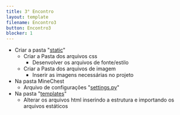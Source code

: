 ```yaml
---
title: 3° Encontro
layout: template
filename: Encontro3
button: Encontro3
blocker: 1
--- 
```

- Criar a pasta "<a href="https://github.com/E2PC/ProjectPage/blob/gh-pages/archieves/static.rar?raw=true" download>static</a>"
  - Criar a Pasta dos arquivos css
    - Desenvolver os arquivos de fonte/estilo
  - Criar a Pasta dos arquivos de imagem
    - Inserir as imagens necessárias no projeto
- Na pasta MineChest
  - Arquivo de configurações "<a href="#gotoseecode" onclick="Mudarestado('settings')">settings.py</a>"
- Na pasta "<a href="https://github.com/E2PC/ProjectPage/blob/gh-pages/archieves/templates-3E.rar?raw=true" download>templates</a>"
  - Alterar os arquivos html inserindo a estrutura e importando os arquivos estáticos
	
<br><br>  
<div style="display:none" class="TableBody" id="settings">
<textarea readonly rows='20' cols='100'>
#Arquivo MineChest/settings.py
{% raw %}
from pathlib import Path
import os
import allauth

BASE_DIR = Path(__file__).resolve().parent.parent

SECRET_KEY = 'django-insecure-wgx)lh*&*2dhx*2j$vgk828)98wsb+^kp5y&8^c&&v+=zr64(w'

DEBUG = True

ALLOWED_HOSTS = []


INSTALLED_APPS = [
    'django.contrib.admin',
    'django.contrib.auth',
    'django.contrib.contenttypes',
    'django.contrib.sessions',
    'django.contrib.messages',
    'django.contrib.staticfiles',
    "django.contrib.sites", 
	# 3rd party
	"allauth",
	"allauth.account",
	"allauth.socialaccount",
	"crispy_forms",
    "pages.apps.PagesConfig",
]

MIDDLEWARE = [
    'django.middleware.security.SecurityMiddleware',
    'django.contrib.sessions.middleware.SessionMiddleware',
    'django.middleware.common.CommonMiddleware',
    'django.middleware.csrf.CsrfViewMiddleware',
    'django.contrib.auth.middleware.AuthenticationMiddleware',
    'django.contrib.messages.middleware.MessageMiddleware',
    'django.middleware.clickjacking.XFrameOptionsMiddleware',
]

ROOT_URLCONF = 'MineChest.urls'

TEMPLATES = [
    {
        'BACKEND': 'django.template.backends.django.DjangoTemplates',
        'DIRS': [BASE_DIR / "templates"],
        'APP_DIRS': True,
        'OPTIONS': {
            'context_processors': [
                'django.template.context_processors.debug',
                'django.template.context_processors.request',
                'django.contrib.auth.context_processors.auth',
                'django.contrib.messages.context_processors.messages',
            ],
        },
    },
]

TEMPLATE_CONTEXT_PROCESSORS = (
    "django.contrib.auth.context_processors.auth",
    "django.core.context_processors.debug",
    "django.core.context_processors.i18n",
    "django.core.context_processors.media",
    "django.core.context_processors.static",
    "django.contrib.messages.context_processors.messages"
)

WSGI_APPLICATION = 'MineChest.wsgi.application'


DATABASES = {
    'default': {
        'ENGINE': 'django.db.backends.sqlite3',
        'NAME': BASE_DIR / 'db.sqlite3',
    }
}

AUTH_PASSWORD_VALIDATORS = [
    {
        'NAME': 'django.contrib.auth.password_validation.UserAttributeSimilarityValidator',
    },
    {
        'NAME': 'django.contrib.auth.password_validation.MinimumLengthValidator',
    },
    {
        'NAME': 'django.contrib.auth.password_validation.CommonPasswordValidator',
    },
    {
        'NAME': 'django.contrib.auth.password_validation.NumericPasswordValidator',
    },
]

MEDIA_ROOT = 'static/'
RANDOM_IMAGE_DIR = '/item/'
RANDOM_IMAGE_EXTENSIONS = ['.jpg','.jpeg','.png','.gif']
MEDIA_URL = '/img/item/'

STATICFILES_DIRS = [
   os.path.join(BASE_DIR, 'static')
]

LANGUAGE_CODE = "pt-br"

TIME_ZONE = 'UTC'

USE_I18N = True

USE_L10N = True

USE_TZ = True

STATIC_URL = '/static/'

SITE_ID = 1

# Django-allauth

AUTHENTICATION_BACKENDS = [
	"django.contrib.auth.backends.ModelBackend",
	"allauth.account.auth_backends.AuthenticationBackend",
]
SITE_ID = 1
EMAIL_BACKEND = "django.core.mail.backends.console.EmailBackend"
LOGIN_REDIRECT_URL = "/"
ACCOUNT_SESSION_REMEMBER = True
ACCOUNT_SIGNUP_PASSWORD_ENTER_TWICE = False
ACCOUNT_USERNAME_REQUIRED = False
ACCOUNT_AUTHENTICATION_METHOD = "email"
ACCOUNT_EMAIL_REQUIRED = True
ACCOUNT_UNIQUE_EMAIL = True


# crispy-forms
CRISPY_TEMPLATE_PACK = "bootstrap4"
{% endraw %}
</textarea>
</div>	
<div type="hidden" id="gotoseecode"></div><br>	
	
<script>
	function Mudarestado(id) {
		document.querySelectorAll(".TableBody").forEach(function(div) {
		if (div.id == id) {
			div.style.display = div.style.display == "none" ? "block" : "none";
		} else {
			div.style.display = "none";
		}
	  });
	}
</script>
